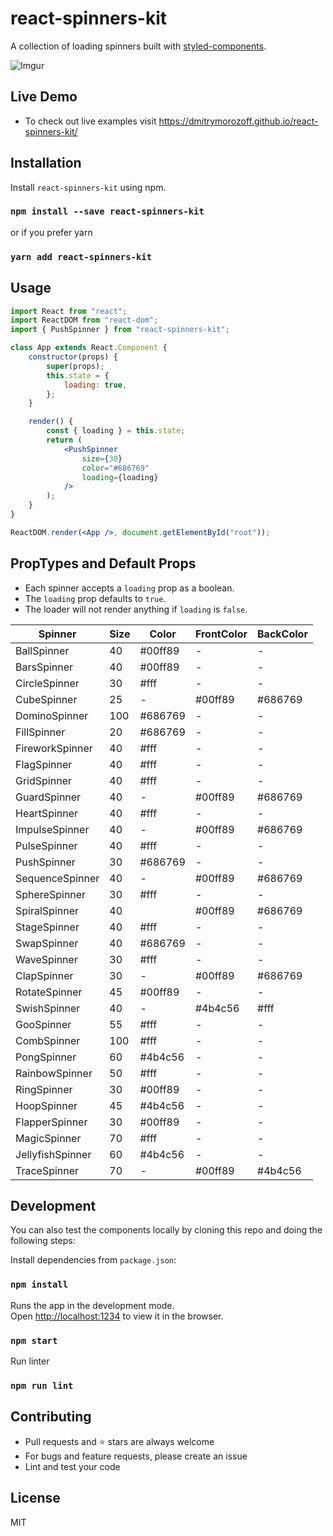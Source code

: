 # react-spinners-kit

A collection of loading spinners built with [styled-components](https://styled-components.com).

![Imgur](https://i.imgur.com/u71LDTs.gif)

## Live Demo

-   To check out live examples visit https://dmitrymorozoff.github.io/react-spinners-kit/

## Installation

Install `react-spinners-kit` using npm.

### `npm install --save react-spinners-kit`

or if you prefer yarn

### `yarn add react-spinners-kit`

## Usage

```jsx
import React from "react";
import ReactDOM from "react-dom";
import { PushSpinner } from "react-spinners-kit";

class App extends React.Component {
    constructor(props) {
        super(props);
        this.state = {
            loading: true,
        };
    }

    render() {
        const { loading } = this.state;
        return (
            <PushSpinner
                size={30}
                color="#686769"
                loading={loading}
            />
        );
    }
}

ReactDOM.render(<App />, document.getElementById("root"));
```

## PropTypes and Default Props

- Each spinner accepts a `loading` prop as a boolean. 
- The `loading` prop defaults to `true`.
- The loader will not render anything if `loading` is `false`. 

| Spinner          | Size | Color   | FrontColor | BackColor |
| ---------------- | ---- | ------- | ---------- | --------- |
| BallSpinner      | 40   | #00ff89 | -          | -         |
| BarsSpinner      | 40   | #00ff89 | -          | -         |
| CircleSpinner    | 30   | #fff    | -          | -         |
| CubeSpinner      | 25   | -       | #00ff89    | #686769   |
| DominoSpinner    | 100  | #686769 | -          | -         |
| FillSpinner      | 20   | #686769 | -          | -         |
| FireworkSpinner  | 40   | #fff    | -          | -         |
| FlagSpinner      | 40   | #fff    | -          | -         |
| GridSpinner      | 40   | #fff    | -          | -         |
| GuardSpinner     | 40   | -       | #00ff89    | #686769   |
| HeartSpinner     | 40   | #fff    | -          | -         |
| ImpulseSpinner   | 40   | -       | #00ff89    | #686769   |
| PulseSpinner     | 40   | #fff    | -          | -         |
| PushSpinner      | 30   | #686769 | -          | -         |
| SequenceSpinner  | 40   | -       | #00ff89    | #686769   |
| SphereSpinner    | 30   | #fff    | -          | -         |
| SpiralSpinner    | 40   |         | #00ff89    | #686769   |
| StageSpinner     | 40   | #fff    | -          | -         |
| SwapSpinner      | 40   | #686769 | -          | -         |
| WaveSpinner      | 30   | #fff    | -          | -         |
| ClapSpinner      | 30   | -       | #00ff89    | #686769   |
| RotateSpinner    | 45   | #00ff89 | -          | -         |
| SwishSpinner     | 40   | -       | #4b4c56    | #fff      |
| GooSpinner       | 55   | #fff    | -          | -         |
| CombSpinner      | 100  | #fff    | -          | -         |
| PongSpinner      | 60   | #4b4c56 | -          | -         |
| RainbowSpinner   | 50   | #fff    | -          | -         |
| RingSpinner      | 30   | #00ff89 | -          | -         |
| HoopSpinner      | 45   | #4b4c56 | -          | -         |
| FlapperSpinner   | 30   | #00ff89 | -          | -         |
| MagicSpinner     | 70   | #fff    | -          | -         |
| JellyfishSpinner | 60   | #4b4c56 | -          | -         |
| TraceSpinner     | 70   | -       | #00ff89    | #4b4c56   |

## Development

You can also test the components locally by cloning this repo and doing the following steps:

Install dependencies from `package.json`:

### `npm install`

Runs the app in the development mode.<br>
Open [http://localhost:1234](http://localhost:1234) to view it in the browser.

### `npm start`

Run linter

### `npm run lint`

## Contributing

- Pull requests and ⭐ stars are always welcome
- For bugs and feature requests, please create an issue
- Lint and test your code

## License

MIT